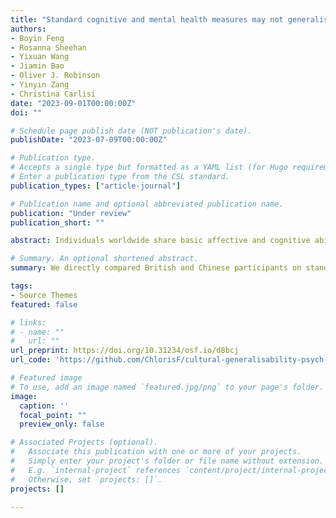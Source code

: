```yaml
---
title: "Standard cognitive and mental health measures may not generalise across cultures"
authors:
- Boyin Feng
- Rosanna Sheehan
- Yixuan Wang
- Jiamin Bao
- Oliver J. Robinson
- Yinyin Zang
- Christina Carlisi
date: "2023-09-01T00:00:00Z"
doi: ""

# Schedule page publish date (NOT publication's date).
publishDate: "2023-07-09T00:00:00Z"

# Publication type.
# Accepts a single type but formatted as a YAML list (for Hugo requirements).
# Enter a publication type from the CSL standard.
publication_types: ["article-journal"]

# Publication name and optional abbreviated publication name.
publication: "Under review"
publication_short: ""

abstract: Individuals worldwide share basic affective and cognitive abilities, and receive mental health diagnoses using similar scales, yet surprisingly little research has examined the validity of these measures across cultures. Here, we performed direct comparison between British participants (N = 187; 51.3% female, 48.7% male; age 19-73 years) and Chinese participants (N = 194; 66.5% female, 33.5% male; age 19-60 years) in mid-2022 on behavioural tasks of facial emotion recognition (with and without contextual faces) and sustained attention, as well as mental health measures of anxiety, depression, obsessive-compulsive disorder, and impulsivity. We found that British participants were better at recognising emotions, especially negative emotions; while Chinese participants showed higher obsessive-compulsive symptoms, driven primarily by one specific scale item. In contrast, the cultural groups exhibited negligible differences in sustained attention task and other mental health measures. This study provides novel evidence that culture has a greater influence on facial emotion recognition compared to other cognitive and clinical measures, and also raises concerns about potential cultural biases in established mental health scales.

# Summary. An optional shortened abstract.
summary: We directly compared British and Chinese participants on standard cognitive and clinical assessments of emotion recognition with and without context, sustained attention, anxiety, depression, obsessive-compulsive traits, and impulsivity. 

tags:
- Source Themes
featured: false

# links:
# - name: ""
#   url: ""
url_preprint: https://doi.org/10.31234/osf.io/d8bcj
url_code: 'https://github.com/ChlorisF/cultural-generalisability-psych-measures-2023'

# Featured image
# To use, add an image named `featured.jpg/png` to your page's folder. 
image:
  caption: ''
  focal_point: ""
  preview_only: false

# Associated Projects (optional).
#   Associate this publication with one or more of your projects.
#   Simply enter your project's folder or file name without extension.
#   E.g. `internal-project` references `content/project/internal-project/index.md`.
#   Otherwise, set `projects: []`.
projects: []

---
```


